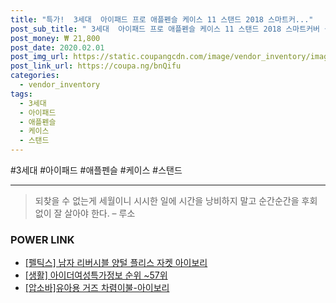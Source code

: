 ```yaml
--- 
title: "특가!  3세대  아이패드 프로 애플펜슬 케이스 11 스탠드 2018 스마트커..." 
post_sub_title: " 3세대  아이패드 프로 애플펜슬 케이스 11 스탠드 2018 스마트커버 블랙 링케" 
post_money: ₩ 21,800 
post_date: 2020.02.01 
post_img_url: https://static.coupangcdn.com/image/vendor_inventory/images/2019/01/03/17/5/4cb7bcb7-33b9-4eff-ac71-e2171e396f6a.jpg 
post_link_url: https://coupa.ng/bnQifu 
categories: 
  - vendor_inventory 
tags: 
  - 3세대 
  - 아이패드 
  - 애플펜슬 
  - 케이스 
  - 스탠드 
--- 
```

  #3세대 #아이패드 #애플펜슬 #케이스 #스탠드 
<hr> 

> 되찾을 수 없는게 세월이니 시시한 일에 시간을 낭비하지 말고 순간순간을 후회 없이 잘 살아야 한다. – 루소 


### POWER LINK

* <a href="https://blog.naver.com/sakai111/221780325345" target="_blank">[펠틱스] 남자 리버시블 양털 플리스 자켓 아이보리</a>
* <a href="https://blog.naver.com/fasyy4321/221772367116" target="_blank"> [생활] 아이더여성특가정보 순위 ~57위</a>
* <a href="https://blog.naver.com/sakai111/221780893443" target="_blank">[압소바]유아용 거즈 차렴이불-아이보리</a>
